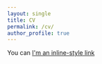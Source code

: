 ```yaml
---
layout: single
title: CV
permalink: /cv/
author_profile: true
---
```


You can [I'm an inline-style link](https://www.google.com)
